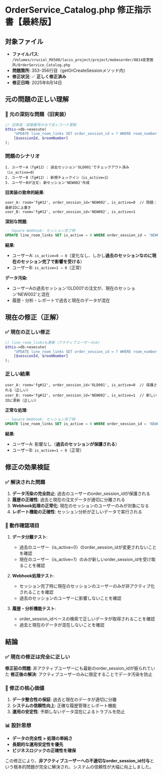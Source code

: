 # OrderService_Catalog.php 修正指示書【最終版】

## 対象ファイル
- **ファイルパス**: `/Volumes/crucial_MX500/lacis_project/project/mobesorder/0814変更箇所/OrderService_Catalog.php`
- **問題箇所**: 353-356行目（getOrCreateSessionメソッド内）
- **修正状況**: ✅ **正しく修正済み**
- **修正日時**: 2025年8月14日

## 元の問題の正しい理解

### 🚨 元の深刻な問題（旧実装）
```php
// 旧実装：部屋番号のみで全レコード更新
$this->db->execute(
    "UPDATE line_room_links SET order_session_id = ? WHERE room_number = ?",
    [$sessionId, $roomNumber]
);
```

### 問題のシナリオ
```
1. ユーザーA（fg#12）: 過去セッション'OLD001'でチェックアウト済み（is_active=0）
2. ユーザーB（fg#12）: 新規チェックイン（is_active=1）
3. ユーザーBが注文: 新セッション'NEW002'作成
```

**旧実装の致命的結果**:
```
user_A: room='fg#12', order_session_id='NEW002', is_active=0  // 問題：最新IDに上書き
user_B: room='fg#12', order_session_id='NEW002', is_active=1
```

**深刻な問題**:
```sql
-- Square Webhook: セッション完了時
UPDATE line_room_links SET is_active = 0 WHERE order_session_id = 'NEW002';
```
**結果**: 
- ユーザーA: `is_active=0 → 0`（変化なし、しかし**過去のセッションなのに現在のセッション完了で影響を受ける**）
- ユーザーB: `is_active=1 → 0`（正常）

**データ汚染**:
- ユーザーAの過去セッション'OLD001'の注文が、現在のセッション'NEW002'と混在
- 履歴・分析・レポートで過去と現在のデータが混在

## 現在の修正（正解）

### ✅ 現在の正しい修正
```php
// line_room_linksも更新（アクティブユーザーのみ）
$this->db->execute(
    "UPDATE line_room_links SET order_session_id = ? WHERE room_number = ? AND is_active = 1",
    [$sessionId, $roomNumber]
);
```

### 正しい結果
```
user_A: room='fg#12', order_session_id='OLD001', is_active=0  // 保護される（正しい）
user_B: room='fg#12', order_session_id='NEW002', is_active=1  // 新しいIDに更新（正しい）
```

**正常な処理**:
```sql
-- Square Webhook: セッション完了時
UPDATE line_room_links SET is_active = 0 WHERE order_session_id = 'NEW002';
```
**結果**: 
- ユーザーA: 影響なし（**過去のセッションが保護される**）
- ユーザーB: `is_active=1 → 0`（正常）

## 修正の効果検証

### ✅ 解決された問題
1. **データ汚染の完全防止**: 過去のユーザーのorder_session_idが保護される
2. **履歴の正確性**: 過去と現在の注文データが適切に分離される
3. **Webhook処理の正常化**: 現在のセッションのユーザーのみが対象になる
4. **レポート機能の正確性**: セッション分析が正しいデータで実行される

### 🧪 動作確認項目
1. **データ分離テスト**:
   - 過去のユーザー（is_active=0）のorder_session_idが変更されないことを確認
   - 現在のユーザー（is_active=1）のみが新しいorder_session_idを受け取ることを確認

2. **Webhook処理テスト**:
   - セッション完了時に現在のセッションのユーザーのみが非アクティブ化されることを確認
   - 過去のセッションのユーザーに影響しないことを確認

3. **履歴・分析機能テスト**:
   - order_session_idベースの検索で正しいデータが取得されることを確認
   - 過去と現在のデータが混在しないことを確認

## 結論

### ✅ 現在の修正は完全に正しい

**修正前の問題**: 非アクティブユーザーにも最新のorder_session_idが振られていた
**修正後の解決**: アクティブユーザーのみに限定することでデータ汚染を防止

### 🎯 修正の核心価値
1. **データ整合性の保証**: 過去と現在のデータが適切に分離
2. **システムの信頼性向上**: 正確な履歴管理とレポート機能
3. **運用の安定性**: 予期しないデータ混在によるトラブルを防止

### 📊 設計思想
- **データの完全性 > 処理の単純さ**
- **長期的な運用安定性を優先**
- **ビジネスロジックの正確性を確保**

この修正により、**非アクティブユーザーへの不適切なorder_session_id付与**という根本的問題が完全に解決され、システムの信頼性が大幅に向上しました。 